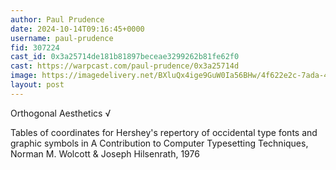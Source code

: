 ```yaml
---
author: Paul Prudence
date: 2024-10-14T09:16:45+0000
username: paul-prudence
fid: 307224
cast_id: 0x3a25714de181b81897beceae3299262b81fe62f0
cast: https://warpcast.com/paul-prudence/0x3a25714d
image: https://imagedelivery.net/BXluQx4ige9GuW0Ia56BHw/4f622e2c-7ada-4e85-d004-ab28339a4400/original
layout: post
---
```

Orthogonal Aesthetics √  
  
Tables of coordinates for Hershey's repertory of occidental type fonts and graphic symbols in A Contribution to Computer Typesetting Techniques,  Norman M. Wolcott &  Joseph Hilsenrath, 1976  

<img src='https://imagedelivery.net/BXluQx4ige9GuW0Ia56BHw/4f622e2c-7ada-4e85-d004-ab28339a4400/original' alt='' referrerpolicy='no-referrer'/>